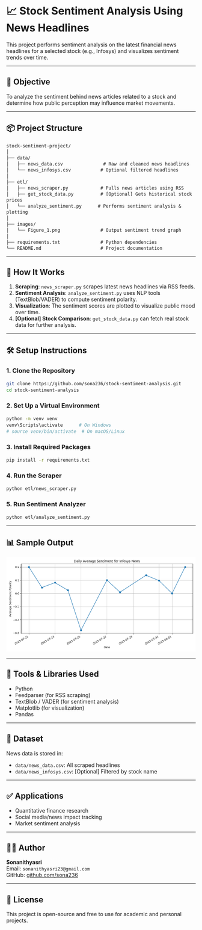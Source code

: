 # 📈 Stock Sentiment Analysis Using News Headlines

This project performs sentiment analysis on the latest financial news headlines for a selected stock (e.g., Infosys) and visualizes sentiment trends over time.

---

## 🧠 Objective

To analyze the sentiment behind news articles related to a stock and determine how public perception may influence market movements.

---

## 📦 Project Structure

```
stock-sentiment-project/
│
├── data/
│   ├── news_data.csv               # Raw and cleaned news headlines
│   └── news_infosys.csv           # Optional filtered headlines
│
├── etl/
│   ├── news_scraper.py            # Pulls news articles using RSS
│   ├── get_stock_data.py          # [Optional] Gets historical stock prices
│   └── analyze_sentiment.py      # Performs sentiment analysis & plotting
│
├── images/
│   └── Figure_1.png               # Output sentiment trend graph
│
├── requirements.txt               # Python dependencies
└── README.md                      # Project documentation
```

---

## 🔧 How It Works

1. **Scraping**: `news_scraper.py` scrapes latest news headlines via RSS feeds.
2. **Sentiment Analysis**: `analyze_sentiment.py` uses NLP tools (TextBlob/VADER) to compute sentiment polarity.
3. **Visualization**: The sentiment scores are plotted to visualize public mood over time.
4. **[Optional] Stock Comparison**: `get_stock_data.py` can fetch real stock data for further analysis.

---

## 🛠 Setup Instructions

### 1. Clone the Repository
```bash
git clone https://github.com/sona236/stock-sentiment-analysis.git
cd stock-sentiment-analysis
```

### 2. Set Up a Virtual Environment
```bash
python -m venv venv
venv\Scripts\activate      # On Windows
# source venv/bin/activate  # On macOS/Linux
```

### 3. Install Required Packages
```bash
pip install -r requirements.txt
```

### 4. Run the Scraper
```bash
python etl/news_scraper.py
```

### 5. Run Sentiment Analyzer
```bash
python etl/analyze_sentiment.py
```

---

## 📊 Sample Output

![Sentiment Trend](images/Figure_1.png)

---

## 📌 Tools & Libraries Used

- Python
- Feedparser (for RSS scraping)
- TextBlob / VADER (for sentiment analysis)
- Matplotlib (for visualization)
- Pandas

---

## 📁 Dataset

News data is stored in:
- `data/news_data.csv`: All scraped headlines
- `data/news_infosys.csv`: [Optional] Filtered by stock name

---

## ✅ Applications

- Quantitative finance research
- Social media/news impact tracking
- Market sentiment analysis

---

## 👩‍💻 Author

**Sonanithyasri**  
Email: `sonanithyasri23@gmail.com`  
GitHub: [github.com/sona236](https://github.com/sona236)

---

## 📃 License

This project is open-source and free to use for academic and personal projects.
